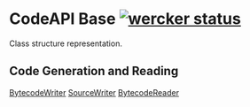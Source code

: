 # CodeAPI Base [![wercker status](https://app.wercker.com/status/5bb68f1c497f4e1cf3ff362874395e6f/s/master "wercker status")](https://app.wercker.com/project/byKey/5bb68f1c497f4e1cf3ff362874395e6f)

Class structure representation.

## Code Generation and Reading

[BytecodeWriter](https://github.com/JonathanxD/CodeAPI-BytecodeWriter)
[SourceWriter](https://github.com/JonathanxD/CodeAPI-SourceWriter)
[BytecodeReader](https://github.com/JonathanxD/CodeAPI-BytecodeReader)

